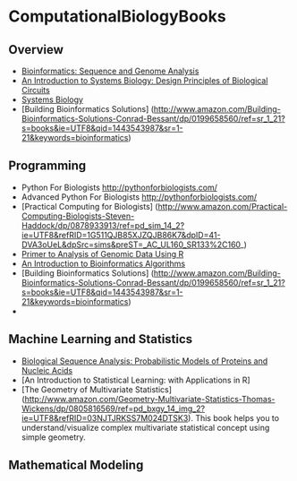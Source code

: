 # ComputationalBiologyBooks

## Overview
* [Bioinformatics: Sequence and Genome Analysis](http://www.amazon.com/Bioinformatics-Sequence-Genome-Analysis-Mount/dp/0879697121/ref=pd_sim_14_19?ie=UTF8&refRID=155ZH1GZQ7ANRMSQPC1G)
* [An Introduction to Systems Biology: Design Principles of Biological Circuits](http://www.amazon.com/Introduction-Systems-Biology-Mathematical-Computational/dp/1584886420/ref=pd_sim_14_22?ie=UTF8&refRID=06C0325WZKTDGTPMKZWH)
* [Systems Biology](http://www.amazon.com/Systems-Biology-Edda-Klipp/dp/3527318747/ref=pd_sim_14_12?ie=UTF8&refRID=03G01TR2PFCA890YWNNN)
* [Building Bioinformatics Solutions] (http://www.amazon.com/Building-Bioinformatics-Solutions-Conrad-Bessant/dp/0199658560/ref=sr_1_21?s=books&ie=UTF8&qid=1443543987&sr=1-21&keywords=bioinformatics)

## Programming
* Python For Biologists
  http://pythonforbiologists.com/
* Advanced Python For Biologists
  http://pythonforbiologists.com/
* [Practical Computing for Biologists] (http://www.amazon.com/Practical-Computing-Biologists-Steven-Haddock/dp/0878933913/ref=pd_sim_14_2?ie=UTF8&refRID=1G511QJB85XJZQJB86K7&dpID=41-DVA3oUeL&dpSrc=sims&preST=_AC_UL160_SR133%2C160_)
* [Primer to Analysis of Genomic Data Using R](http://www.amazon.com/Primer-Analysis-Genomic-Data-Using/dp/331914474X/ref=pd_sim_14_16?ie=UTF8&refRID=12FK4N9VGWE43CTVDGH6)
* [An Introduction to Bioinformatics Algorithms](http://www.amazon.com/Introduction-Bioinformatics-Algorithms-Computational-Molecular/dp/0262101068/ref=pd_sim_14_1?ie=UTF8&refRID=04DQB72JW044W581DGDR&dpID=51G9F-Ha2LL&dpSrc=sims&preST=_AC_UL160_SR127%2C160_)
* [Building Bioinformatics Solutions] (http://www.amazon.com/Building-Bioinformatics-Solutions-Conrad-Bessant/dp/0199658560/ref=sr_1_21?s=books&ie=UTF8&qid=1443543987&sr=1-21&keywords=bioinformatics)
* 

## Machine Learning and Statistics
* [Biological Sequence Analysis: Probabilistic Models of Proteins and Nucleic Acids](http://www.amazon.com/Biological-Sequence-Analysis-Probabilistic-Proteins/dp/0521629713/ref=pd_sim_14_1?ie=UTF8&refRID=1FDCT9TRNH0C2JGEEMDB&dpID=51sn5Ohcd0L&dpSrc=sims&preST=_AC_UL160_SR113%2C160_)
* [An Introduction to Statistical Learning: with Applications in R]
* [The Geometry of Multivariate Statistics] (http://www.amazon.com/Geometry-Multivariate-Statistics-Thomas-Wickens/dp/0805816569/ref=pd_bxgy_14_img_2?ie=UTF8&refRID=03NJTJRKSS7M024DTSK3). This book helps you to understand/visualize complex multivariate statistical concept using simple geometry.  

## Mathematical Modeling
